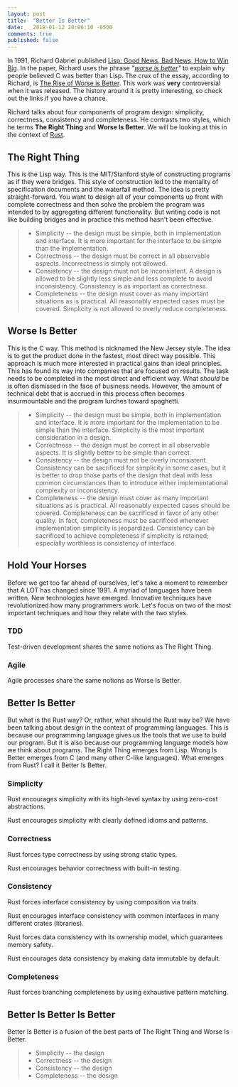 ```yaml
---
layout: post
title:  "Better Is Better"
date:   2018-01-12 20:06:10 -0500
comments: true
published: false
---
```


In 1991, Richard Gabriel published [Lisp: Good News, Bad News, How to Win Big](https://www.dreamsongs.com/WIB.html).
In the paper, Richard uses the phrase _"[worse is better](https://www.dreamsongs.com/WorseIsBetter.html)"_ to explain
why people believed C was better than Lisp. The crux of the essay, according to Richard, is
[The Rise of Worse is Better](https://www.dreamsongs.com/RiseOfWorseIsBetter.html). This work was __very__ controversial
when it was released. The history around it is pretty interesting, so check out the links if you have a chance.

Richard talks about four components of program design: simplicity, correctness, consistency and completeness. He
contrasts two styles, which he terms __The Right Thing__ and __Worse Is Better__. We will be looking at this in the
context of [Rust](https://www.rust-lang.org).

## The Right Thing

This is the Lisp way. This is the MIT/Stanford style of constructing programs as if they were bridges. This style of
construction led to the mentality of specification documents and the waterfall method. The idea is pretty straight-forward.
You want to design all of your components up front with complete correctness and then solve the problem the program was
intended to by aggregating different functionality. But writing code is not like building bridges and in practice this method
hasn't been effective.

> - Simplicity -- the design must be simple, both in implementation and interface. It is more important for the interface to be simple than the implementation.
> - Correctness -- the design must be correct in all observable aspects. Incorrectness is simply not allowed.
> - Consistency -- the design must not be inconsistent. A design is allowed to be slightly less simple and less complete to avoid inconsistency. Consistency is as important as correctness.
> - Completeness -- the design must cover as many important situations as is practical. All reasonably expected cases must be covered. Simplicity is not allowed to overly reduce completeness.

## Worse Is Better

This is the C way. This method is nicknamed the New Jersey style. The idea is to get the product done in the fastest,
most direct way possible. This approach is much more interested in practical gains than ideal principles. This has found
its way into companies that are focused on results. The task needs to be completed in the most direct and efficient way.
What _should_ be is often dismissed in the face of business needs.  However, the amount of technical debt that is accrued
in this process often becomes insurmountable and the program lurches toward spaghetti.

> - Simplicity -- the design must be simple, both in implementation and interface. It is more important for the implementation to be simple than the interface. Simplicity is the most important consideration in a design.
> - Correctness -- the design must be correct in all observable aspects. It is slightly better to be simple than correct.
> - Consistency -- the design must not be overly inconsistent. Consistency can be sacrificed for simplicity in some cases, but it is better to drop those parts of the design that deal with less common circumstances than to introduce either implementational complexity or inconsistency.
> - Completeness -- the design must cover as many important situations as is practical. All reasonably expected cases should be covered. Completeness can be sacrificed in favor of any other quality. In fact, completeness must be sacrificed whenever implementation simplicity is jeopardized. Consistency can be sacrificed to achieve completeness if simplicity is retained; especially worthless is consistency of interface.

## Hold Your Horses

Before we get too far ahead of ourselves, let's take a moment to remember that A LOT has changed since 1991.
A myriad of languages have been written. New technologies have emerged. Innovative techniques have revolutionized
how many programmers work. Let's focus on two of the most important techniques and how they relate with the two styles.

### TDD

Test-driven development shares the same notions as The Right Thing.

### Agile

Agile processes share the same notions as Worse Is Better.

## Better Is Better

But what is the Rust way? Or, rather, what should the Rust way be? We have been talking about design
in the context of programming languages. This is because our programming language gives us the tools
that we use to build our program. But it is also because our programming language models how we think
about programs. The Right Thing emerges from Lisp. Wrong Is Better emerges from C (and many other C-like
languages). What emerges from Rust? I call it Better Is Better.

### Simplicity

Rust encourages simplicity with its high-level syntax by using zero-cost abstractions.

Rust encourages simplicity with clearly defined idioms and patterns.

### Correctness

Rust forces type correctness by using strong static types.

Rust encourages behavior correctness with built-in testing.

### Consistency

Rust forces interface consistency by using composition via traits.

Rust encourages interface consistency with common interfaces in many different crates (libraries).

Rust forces data consistency with its ownership model, which guarantees memory safety.

Rust encourages data consistency by making data immutable by default.

### Completeness

Rust forces branching completeness by using exhaustive pattern matching.

## Better Is Better Is Better

Better Is Better is a fusion of the best parts of The Right Thing and Worse Is Better.

> - Simplicity -- the design
> - Correctness -- the design
> - Consistency -- the design
> - Completeness -- the design

